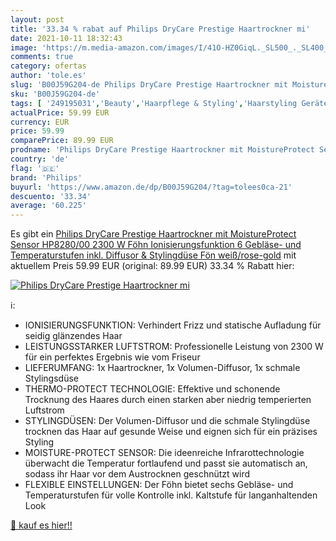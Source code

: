 ```yaml
---
layout: post
title: '33.34 % rabat auf Philips DryCare Prestige Haartrockner mi'
date: 2021-10-11 18:32:43
image: 'https://m.media-amazon.com/images/I/41O-HZ0GiqL._SL500_._SL400_.jpg'
comments: true
category: ofertas
author: 'tole.es'
slug: 'B00J59G204-de Philips DryCare Prestige Haartrockner mit MoistureProtect...'
sku: 'B00J59G204-de'
tags: [ '249195031','Beauty','Haarpflege & Styling','Haarstyling Geräte & Styling Zubehör','Haartrockner','Haartrockner & Zubehör','Haushalt','Körperpflege','Produkte','philips', ]
actualPrice: 59.99 EUR
currency: EUR
price: 59.99
comparePrice: 89.99 EUR
prodname: 'Philips DryCare Prestige Haartrockner mit MoistureProtect Sensor HP8280/00  2300 W Föhn  Ionisierungsfunktion  6 Gebläse- und Temperaturstufen  inkl. Diffusor & Stylingdüse  Fön weiß/rose-gold'
country: 'de'
flag: '🇩🇪'
brand: 'Philips'
buyurl: 'https://www.amazon.de/dp/B00J59G204/?tag=tolees0ca-21'
descuento: '33.34'
average: '60.225'
---
```


Es gibt ein [Philips DryCare Prestige Haartrockner mit MoistureProtect Sensor HP8280/00  2300 W Föhn  Ionisierungsfunktion  6 Gebläse- und Temperaturstufen  inkl. Diffusor & Stylingdüse  Fön weiß/rose-gold](https://www.amazon.de/dp/B00J59G204/?tag=tolees0ca-21) mit aktuellem Preis 59.99 EUR (original: 89.99 EUR) 33.34 % Rabatt hier:

[![Philips DryCare Prestige Haartrockner mi](https://m.media-amazon.com/images/I/41O-HZ0GiqL._SL500_._SL400_.jpg)](https://www.amazon.de/dp/B00J59G204/?tag=tolees0ca-21)

ℹ️:

- IONISIERUNGSFUNKTION: Verhindert Frizz und statische Aufladung für seidig glänzendes Haar
- LEISTUNGSSTARKER LUFTSTROM: Professionelle Leistung von 2300 W für ein perfektes Ergebnis wie vom Friseur
- LIEFERUMFANG: 1x Haartrockner, 1x Volumen-Diffusor, 1x schmale Stylingsdüse
- THERMO-PROTECT TECHNOLOGIE: Effektive und schonende Trocknung des Haares durch einen starken aber niedrig temperierten Luftstrom
- STYLINGDÜSEN: Der Volumen-Diffusor und die schmale Stylingdüse trocknen das Haar auf gesunde Weise und eignen sich für ein präzises Styling
- MOISTURE-PROTECT SENSOR: Die ideenreiche Infrarottechnologie überwacht die Temperatur fortlaufend und passt sie automatisch an, sodass ihr Haar vor dem Austrocknen geschnützt wird
- FLEXIBLE EINSTELLUNGEN: Der Föhn bietet sechs Gebläse- und Temperaturstufen für volle Kontrolle inkl. Kaltstufe für langanhaltenden Look

[🛒 kauf es hier!!](https://www.amazon.de/dp/B00J59G204/?tag=tolees0ca-21)
